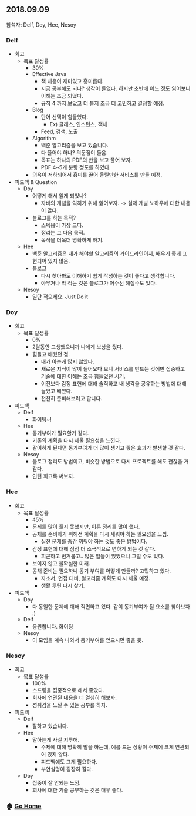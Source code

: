 ## 2018.09.09
참석자: Delf, Doy, Hee, Nesoy

### Delf
- 회고
  - 목표 달성률
    - 30%
    - Effective Java
        - 책 내용이 재미있고 흥미롭다.
        - 지금 공부해도 되나? 생각이 들었다. 하지만 초반에 어느 정도 읽어보니 이해는 조금 되었다.
        - 규칙 4 까지 보았고 더 볼지 조금 더 고민하고 결정할 예정.
    - Blog
        - 단어 선택이 힘들었다.
            - Ex) 클래스, 인스턴스, 객체
        - Feed, 검색, 노출
    - Algorithm
        - 백준 알고리즘을 보고 있습니다.
        - 다 풀어야 하나? 의문점이 들음.
        - 목표는 하나의 PDF의 반을 보고 풀어 보자.
        - PDF 4~5개 분량 정도를 하였다.
    - 의욕이 저하되어서 흥미를 끌어 올릴만한 서비스를 만들 예정.
- 피드백 & Question
  - Doy
    - 어떻게 해서 읽게 되었나?
        - 자바의 개념을 익히기 위해 읽어보자. -> 실제 개발 노하우에 대한 내용이 많다.
    - 블로그를 하는 목적?
        - 스펙용이 가장 크다.
        - 정리는 그 다음 목적.
        - 목적을 더욱더 명확하게 하기.
  - Hee
    - 백준 알고리즘은 내가 해야할 알고리즘의 가이드라인이지, 배우기 좋게 표현되어 있지 않음.
    - 블로그
        - 다시 찾아봐도 이해하기 쉽게 작성하는 것이 좋다고 생각합니다.
        - 아무거나 막 적는 것은 블로그가 어수선 해질수도 있다.
  - Nesoy
    - 일단 적으세요. Just Do it

### Doy
- 회고
  - 목표 달성률
    - 0%
    - 2달동안 고생했으니까 나에게 보상을 줬다.
    - 힘들고 배웠던 점.
        - 내가 아는게 많지 않았다.
        - 새로운 지식이 많이 들어오다 보니 서비스를 만드는 것에만 집중하고 기술에 대한 이해는 조금 힘들었던 시기.
        - 이전보다 감정 표현에 대해 솔직하고 내 생각을 공유하는 방법에 대해 늘었고 배웠다.
        - 천천히 준비해보려고 합니다.
- 피드백
  - Delf
    - 화이팅~!
  - Hee
    - 동기부여가 필요할거 같다.
    - 기존의 계획을 다시 세울 필요성을 느낀다.
    - 같이하게 된다면 동기부여가 더 많이 생기고 좋은 효과가 발생할 것 같다.
  - Nesoy
    - 블로그 정리도 방법이고, 비슷한 방법으로 다시 프로젝트를 해도 괜찮을 거 같다.
    - 인턴 회고록 써보자.

### Hee
- 회고
  - 목표 달성률
    - 45%
    - 문제를 많이 풀지 못했지만, 이론 정리를 많이 했다.
    - 공채를 준비하기 위해선 계획을 다시 세워야 하는 필요성을 느낌.
        - 실전 문제를 중간 끼워야 하는 것도 좋은 방법이다.
    - 감정 표현에 대해 점점 더 소극적으로 변하게 되는 것 같다.
        - 피곤하고 번거롭고.. 많은 일들이 있었으니 그럴 수도 있다.
    - 보이지 않고 불확실한 미래.
    - 공채 준비는 필요하니 동기 부여를 어떻게 만들까? 고민하고 있다.
        - 자소서, 면접 대비, 알고리즘 계획도 다시 세울 예정.
        - 생활 루틴 다시 찾기.
- 피드백
  - Doy
    - 다 동일한 문제에 대해 직면하고 있다. 같이 동기부여가 될 요소를 찾아보자 :)
  - Delf
    - 응원합니다. 화이팅
  - Nesoy
    - 이 모임을 계속 나와서 동기부여를 얻으시면 좋을 듯.

### Nesoy
- 회고
  - 목표 달성률
    - 100%
    - 스프링을 집중적으로 해서 좋았다.
    - 회사에 연관된 내용을 더 열심히 해보자.
    - 성취감을 느낄 수 있는 공부를 하자.
- 피드백
  - Delf
    - 잘하고 있습니다.
  - Hee
    - 말하는게 사실 지루해.
        - 주제에 대해 명확히 말을 하는데, 예를 드는 상황이 주제에 크게 연관되어 있지 않다.
        - 피드백에도 그게 필요하다.
        - 부연설명이 굉장히 길다.
  - Doy
    - 집중이 잘 안되는 느낌.
    - 회사에 대한 기술 공부하는 것은 매우 좋다.

### :house: [Go Home](https://github.com/T-WWL/WWL)
